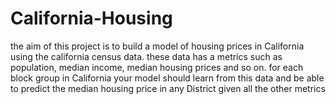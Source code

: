 # California-Housing
the aim of this project is to build a model of housing prices in California using the california census data. these data has a metrics such as population, median income, median housing prices and so on. for each block group in California your model should learn from this data and be able to predict the median housing price in any District given all the other metrics
